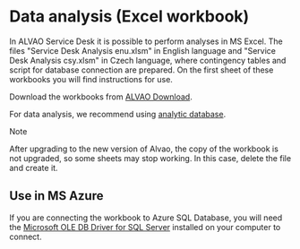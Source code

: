 # Data analysis (Excel workbook)
      
In ALVAO Service Desk it is possible to perform analyses in MS Excel. The files "Service Desk Analysis enu.xlsm" in English language and "Service Desk Analysis csy.xlsm" in Czech language, where contingency tables and script for database connection are prepared. On the first sheet of these workbooks you will find instructions for use.
     
Download the workbooks from [ALVAO Download](https://www.alvao.com/download).
      
For data analysis, we recommend using [analytic database](../../alvao-asset-management/implementation/analytic-database).

> [!NOTE]
> After upgrading to the new version of Alvao, the copy of the workbook is not upgraded, so some sheets may stop working. In this case, delete the file and create it.

## Use in MS Azure
     
If you are connecting the workbook to Azure SQL Database, you will need the [Microsoft OLE DB Driver for SQL Server](https://docs.microsoft.com/en-us/sql/connect/oledb/download-oledb-driver-for-sql-server) installed on your computer to connect.
